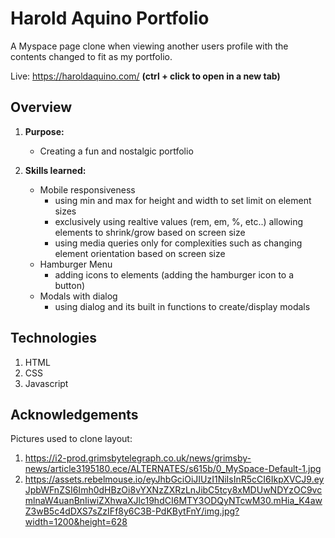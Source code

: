 # Harold Aquino Portfolio 
A Myspace page clone when viewing another users profile with the contents changed to fit as my portfolio. 

Live: https://haroldaquino.com/ **(ctrl + click to open in a new tab)**

## Overview 
1. **Purpose:**
    - Creating a fun and nostalgic portfolio 

2. **Skills learned:**
    - Mobile responsiveness
       - using min and max for height and width to set limit on element sizes
       - exclusively using realtive values (rem, em, %, etc..) allowing elements to shrink/grow based on screen size
       - using media queries only for complexities such as changing element orientation based on screen size    
    - Hamburger Menu
       - adding icons to elements (adding the hamburger icon to a button)
    - Modals with dialog
       - using dialog and its built in functions to create/display modals

## Technologies
 1. HTML
 2. CSS
 3. Javascript


## Acknowledgements

Pictures used to clone layout:

1. https://i2-prod.grimsbytelegraph.co.uk/news/grimsby-news/article3195180.ece/ALTERNATES/s615b/0_MySpace-Default-1.jpg
2. https://assets.rebelmouse.io/eyJhbGciOiJIUzI1NiIsInR5cCI6IkpXVCJ9.eyJpbWFnZSI6Imh0dHBzOi8vYXNzZXRzLnJibC5tcy8xMDUwNDYzOC9vcmlnaW4uanBnIiwiZXhwaXJlc19hdCI6MTY3ODQyNTcwM30.mHia_K4awZ3wB5c4dDXS7sZzIFf8y6C3B-PdKBytFnY/img.jpg?width=1200&height=628




